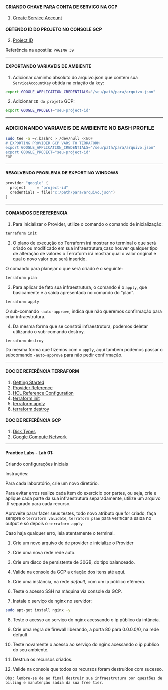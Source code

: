 #### CRIANDO CHAVE PARA CONTA DE SERVICO NA GCP

1. [Create Service Account](https://console.cloud.google.com/apis/credentials/serviceaccountkey "Create Service Account")

#### OBTENDO ID DO PROJETO NO CONSOLE GCP

2. [Project ID](https://console.cloud.google.com/home/dashboard "Project ID")

Referência na apostila: `PÁGINA 39`

---
#### EXPORTANDO VARIAVEIS DE AMBIENTE

1. Adicionar caminho absoluto do arquivo.json que contem sua `ServiceAccountKey` obtida na criação da key:
```sh
export GOOGLE_APPLICATION_CREDENTIALS="/seu/path/para/arquivo.json"
```

2. Adicionar `ID do projeto` GCP:
```sh
export GOOGLE_PROJECT="seu-project-id"
```

---
### ADICIONANDO VARIAVEIS DE AMBIENTE NO BASH PROFILE

```sh
sudo tee -a ~/.bashrc > /dev/null <<EOF
# EXPORTING PROVIDER GCP VARS TO TERRAFORM
export GOOGLE_APPLICATION_CREDENTIALS="/seu/path/para/arquivo.json"
export GOOGLE_PROJECT="seu-project-id"
EOF
```
---
#### RESOLVENDO PROBLEMA DE EXPORT NO WINDOWS

```go
provider "google" {
  project     = "project-id"
  credentials = file("c:/path/para/arquivo.json")
}
```
---

#### COMANDOS DE REFERENCIA

1. Para inicializar o Provider, utilize o comando o comando de inicialização:

```sh
terraform init
```

2. O plano de execução do Terraform irá mostrar no terminal o que será criado ou modificado em sua infraestrutura,caso houver qualquer tipo de alteração de valores o Terraform irá mostrar qual o valor original e qual o novo valor que será inserido.

O comando para planejar o que será criado é o seguinte:

```sh
terraform plan
```

3. Para aplicar de fato sua infraestrutura, o comando é o `apply`, que basicamente é a saída apresentada no comando do “plan”.

```sh
terraform apply 
```

O sub-comando `-auto-approve`, indica que não queremos confirmação para criar infraestrutura.

4. Da mesma forma que se constrói infraestrutura, podemos deletar utilizando o sub-comando destroy.

```sh
terraform destroy
```

Da mesma forma que fizemos com o `apply`, aqui também podemos passar o subcomando `-auto-approve` para não pedir confirmação.

---

#### DOC DE REFERÊNCIA TERRAFORM

1. [Getting Started](https://registry.terraform.io/providers/hashicorp/google/latest/docs/guides/getting_started "Getting Started")
2. [Provider Reference](https://registry.terraform.io/providers/hashicorp/google/latest/docs/guides/provider_reference "Provider Reference")
3. [HCL Reference Configuration](https://www.terraform.io/docs/language/syntax/configuration.html "HCL Reference Configuration")
4. [terraform init](https://www.terraform.io/docs/cli/commands/init.html "terraform init")
5. [terraform apply](https://www.terraform.io/docs/cli/commands/apply.html "terraform apply")
6. [terraform destroy](https://www.terraform.io/docs/cli/commands/destroy.html "terraform destroy")

#### DOC DE REFERÊNCIA GCP

1. [Disk Types](https://cloud.google.com/compute/docs/disks#disk-types "Disk Types")
2. [Google Compute Network](https://registry.terraform.io/providers/hashicorp/google/latest/docs/resources/compute_network "Google Compute Network")

---

#### Practice Labs - Lab 01: 

Criando configurações iniciais

Instruções:

Para cada laboratório, crie um novo diretório.

Para evitar erros realize cada item do exercício por partes, ou seja, crie e aplique cada parte da sua infraestrutura separadamente, utilize um arquivo .tf separado para cada recurso.

Aproveite parar fazer seus testes, todo novo atributo que for criado, faça sempre o `terraform validate`, `terraform plan` para verificar a saída no output e só depois o `terraform apply` 

Caso haja qualquer erro, leia atentamente o terminal.

1. Crie um novo arquivo de de provider e inicialize o Provider

2. Crie uma nova rede rede auto.

3. Crie um disco de persistente de 30GB, do tipo balanceado.

4. Valide na console da GCP a criação dos itens até aqui.

5. Crie uma instância, na rede *default*, com um ip público efêmero.

6. Teste o acesso SSH na máquina via console da GCP.

7. Instale o serviço de nginx no servidor: 

```sh
sudo apt-get install nginx -y
```

8. Teste o acesso ao serviço do nginx acessando o ip público da intância.

9. Crie uma regra de firewall liberando, a porta 80 para 0.0.0.0/0, na rede default

10. Teste novamente o acesso ao serviço do nginx acessando o ip público do seu ambiente.

11. Destrua os recursos criados.

12. Valide na console que todos os recursos foram destruídos com sucesso.

`
Obs: lembre-se de ao final destruir sua infraestrutura por questões de billing e manutenção sadia da sua free tier.
`

